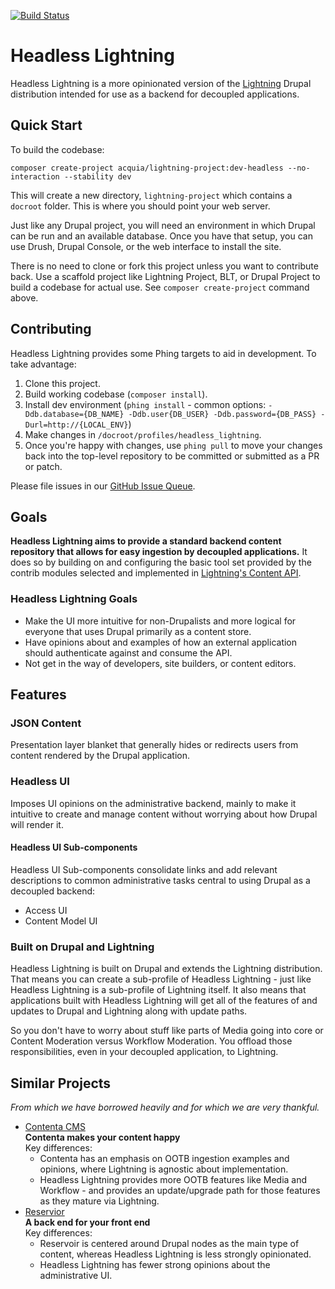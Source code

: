 [![Build Status](https://travis-ci.org/acquia/headless-lightning.svg?branch=master)](https://travis-ci.org/acquia/headless-lightning)

# Headless Lightning
Headless Lightning is a more opinionated version of the [Lightning](https://github.com/acquia/lightning)
Drupal distribution intended for use as a backend for decoupled applications.

## Quick Start
To build the codebase:

    composer create-project acquia/lightning-project:dev-headless --no-interaction --stability dev

This will create a new directory, `lightning-project` which contains a `docroot`
folder. This is where you should point your web server.

Just like any Drupal project, you will need an environment in which Drupal can
be run and an available database. Once you have that setup, you can use Drush,
Drupal Console, or the web interface to install the site.

There is no need to clone or fork this project unless you want to contribute
back. Use a scaffold project like Lightning Project, BLT, or Drupal Project to
build a codebase for actual use. See `composer create-project` command above.

## Contributing
Headless Lightning provides some Phing targets to aid in development. To take
advantage:

1. Clone this project.
2. Build working codebase (`composer install`).
3. Install dev environment (`phing install` - common options: `-Ddb.database={DB_NAME} -Ddb.user{DB_USER} -Ddb.password={DB_PASS} -Durl=http://{LOCAL_ENV}`)
4. Make changes in `/docroot/profiles/headless_lightning`.
5. Once you're happy with changes, use `phing pull` to move your changes back
   into the top-level repository to be committed or submitted as a PR or patch.
   
Please file issues in our [GitHub Issue Queue](https://github.com/acquia/headless-lightning/issues).

## Goals
**Headless Lightning aims to provide a standard backend content repository that
allows for easy ingestion by decoupled applications.** It does so by building on
and configuring the basic tool set provided by the contrib modules selected and
implemented in [Lightning's Content API](https://github.com/acquia/lightning/tree/8.x-2.x/modules/lightning_features/lightning_api).

### Headless Lightning Goals
* Make the UI more intuitive for non-Drupalists and more logical for everyone
  that uses Drupal primarily as a content store.
* Have opinions about and examples of how an external application should
  authenticate against and consume the API.
* Not get in the way of developers, site builders, or content editors. 

## Features
### JSON Content
Presentation layer blanket that generally hides or redirects users from content
rendered by the Drupal application.

### Headless UI
Imposes UI opinions on the administrative backend, mainly to make it intuitive
to create and manage content without worrying about how Drupal will render it.

#### Headless UI Sub-components
Headless UI Sub-components consolidate links and add relevant descriptions to
common administrative tasks central to using Drupal as a decoupled backend:

* Access UI
* Content Model UI

### Built on Drupal and Lightning
Headless Lightning is built on Drupal and extends the Lightning distribution.
That means you can create a sub-profile of Headless Lightning - just like
Headless Lightning is a sub-profile of Lightning itself. It also means that
applications built with Headless Lightning will get all of the features of and
updates to Drupal and Lightning along with update paths.

So you don't have to worry about stuff like parts of Media going into core or
Content Moderation versus Workflow Moderation. You offload those
responsibilities, even in your decoupled application, to Lightning.

## Similar Projects
*From which we have borrowed heavily and for which we are very thankful.*

* [Contenta CMS](https://github.com/contentacms)  
  **Contenta makes your content happy**  
  Key differences:
    * Contenta has an emphasis on OOTB ingestion examples and opinions, where
      Lightning is agnostic about implementation.
    * Headless Lightning provides more OOTB features like Media and Workflow -
      and provides an update/upgrade path for those features as they mature via
      Lightning.
* [Reservior](https://github.com/acquia/reservoir)  
  **A back end for your front end**  
  Key differences:
    * Reservoir is centered around Drupal nodes as the main type of content,
      whereas Headless Lightning is less strongly opinionated.
    * Headless Lightning has fewer strong opinions about the administrative UI.
